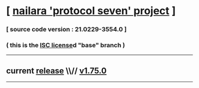 
# [ [nailara 'protocol seven' project](http://nailara.network/) ]

### [ source code version : 21.0229-3554.0 ]

### ( this is the [ISC license](license)d "base" branch )
---
## current [release](https://github.com/taekiten/nailara/releases) \\\\// [v1.75.0](https://github.com/taekiten/nailara/releases/tag/v1.75.0)
---
